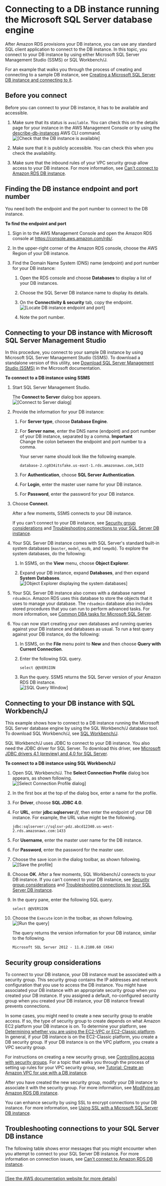 # Connecting to a DB instance running the Microsoft SQL Server database engine<a name="USER_ConnectToMicrosoftSQLServerInstance"></a>

After Amazon RDS provisions your DB instance, you can use any standard SQL client application to connect to the DB instance\. In this topic, you connect to your DB instance by using either Microsoft SQL Server Management Studio \(SSMS\) or SQL Workbench/J\.

For an example that walks you through the process of creating and connecting to a sample DB instance, see [Creating a Microsoft SQL Server DB instance and connecting to it](CHAP_GettingStarted.CreatingConnecting.SQLServer.md)\. 

## Before you connect<a name="sqlserver-before-connect"></a>

Before you can connect to your DB instance, it has to be available and accessible\.

1. Make sure that its status is `available`\. You can check this on the details page for your instance in the AWS Management Console or by using the [describe\-db\-instances](https://docs.aws.amazon.com/cli/latest/reference/rds/describe-db-instances.html) AWS CLI command\.  
![\[Check that the DB instance is available\]](http://docs.aws.amazon.com/AmazonRDS/latest/UserGuide/images/sqlserver-available.png)

1. Make sure that it is publicly accessible\. You can check this when you check the availability\.

1. Make sure that the inbound rules of your VPC security group allow access to your DB instance\. For more information, see [Can't connect to Amazon RDS DB instance](CHAP_Troubleshooting.md#CHAP_Troubleshooting.Connecting)\.

## Finding the DB instance endpoint and port number<a name="sqlserver-endpoint"></a>

You need both the endpoint and the port number to connect to the DB instance\.

**To find the endpoint and port**

1. Sign in to the AWS Management Console and open the Amazon RDS console at [https://console\.aws\.amazon\.com/rds/](https://console.aws.amazon.com/rds/)\.

1. In the upper\-right corner of the Amazon RDS console, choose the AWS Region of your DB instance\.

1. Find the Domain Name System \(DNS\) name \(endpoint\) and port number for your DB instance:

   1. Open the RDS console and choose **Databases** to display a list of your DB instances\.

   1. Choose the SQL Server DB instance name to display its details\.

   1. On the **Connectivity & security** tab, copy the endpoint\.  
![\[Locate DB instance endpoint and port\]](http://docs.aws.amazon.com/AmazonRDS/latest/UserGuide/images/SQL-Connect-Endpoint.png)

   1. Note the port number\.

## Connecting to your DB instance with Microsoft SQL Server Management Studio<a name="USER_ConnectToMicrosoftSQLServerInstance.SSMS"></a>

In this procedure, you connect to your sample DB instance by using Microsoft SQL Server Management Studio \(SSMS\)\. To download a standalone version of this utility, see [Download SQL Server Management Studio \(SSMS\)](https://docs.microsoft.com/en-us/sql/ssms/download-sql-server-management-studio-ssms) in the Microsoft documentation\.

**To connect to a DB instance using SSMS**

1. Start SQL Server Management Studio\.

   The **Connect to Server** dialog box appears\.  
![\[Connect to Server dialog\]](http://docs.aws.amazon.com/AmazonRDS/latest/UserGuide/images/RDSMSFTSQLConnect01.png)

1. Provide the information for your DB instance:

   1. For **Server type**, choose **Database Engine**\. 

   1. For **Server name**, enter the DNS name \(endpoint\) and port number of your DB instance, separated by a comma\. 
**Important**  
Change the colon between the endpoint and port number to a comma\. 

      Your server name should look like the following example\.

      ```
      database-2.cg034itsfake.us-east-1.rds.amazonaws.com,1433
      ```

   1. For **Authentication**, choose **SQL Server Authentication**\. 

   1. For **Login**, enter the master user name for your DB instance\. 

   1. For **Password**, enter the password for your DB instance\. 

1. Choose **Connect**\. 

   After a few moments, SSMS connects to your DB instance\.

   If you can't connect to your DB instance, see [Security group considerations](#USER_ConnectToMicrosoftSQLServerInstance.Security) and [Troubleshooting connections to your SQL Server DB instance](#USER_ConnectToMicrosoftSQLServerInstance.Troubleshooting)\. 

1. Your SQL Server DB instance comes with SQL Server's standard built\-in system databases \(`master`, `model`, `msdb`, and `tempdb`\)\. To explore the system databases, do the following:

   1. In SSMS, on the **View** menu, choose **Object Explorer**\.

   1. Expand your DB instance, expand **Databases**, and then expand **System Databases**\.  
![\[Object Explorer displaying the system databases\]](http://docs.aws.amazon.com/AmazonRDS/latest/UserGuide/images/SQL-SSMS-SystemDBs.png)

1. Your SQL Server DB instance also comes with a database named `rdsadmin`\. Amazon RDS uses this database to store the objects that it uses to manage your database\. The `rdsadmin` database also includes stored procedures that you can run to perform advanced tasks\. For more information, see [Common DBA tasks for Microsoft SQL Server](Appendix.SQLServer.CommonDBATasks.md)\.

1. You can now start creating your own databases and running queries against your DB instance and databases as usual\. To run a test query against your DB instance, do the following:

   1. In SSMS, on the **File** menu point to **New** and then choose **Query with Current Connection**\.

   1. Enter the following SQL query\.

      ```
      select @@VERSION
      ```

   1. Run the query\. SSMS returns the SQL Server version of your Amazon RDS DB instance\.  
![\[SQL Query Window\]](http://docs.aws.amazon.com/AmazonRDS/latest/UserGuide/images/SQL-Connect-Query.png)

## Connecting to your DB instance with SQL Workbench/J<a name="USER_ConnectToMicrosoftSQLServerInstance.JDBC"></a>

This example shows how to connect to a DB instance running the Microsoft SQL Server database engine by using the SQL Workbench/J database tool\. To download SQL Workbench/J, see [SQL Workbench/J](http://www.sql-workbench.net/)\. 

SQL Workbench/J uses JDBC to connect to your DB instance\. You also need the JDBC driver for SQL Server\. To download this driver, see [Microsoft JDBC drivers 4\.1 \(preview\) and 4\.0 for SQL Server](http://www.microsoft.com/en-us/download/details.aspx?id=11774)\. 

**To connect to a DB instance using SQL Workbench/J**

1. Open SQL Workbench/J\. The **Select Connection Profile** dialog box appears, as shown following\.  
![\[Select Connection Profile dialog\]](http://docs.aws.amazon.com/AmazonRDS/latest/UserGuide/images/workbench_profile.png)

1. In the first box at the top of the dialog box, enter a name for the profile\. 

1. For **Driver**, choose **SQL JDBC 4\.0**\. 

1. For **URL**, enter **jdbc:sqlserver://**, then enter the endpoint of your DB instance\. For example, the URL value might be the following\.

   ```
   jdbc:sqlserver://sqlsvr-pdz.abcd12340.us-west-2.rds.amazonaws.com:1433
   ```

1. For **Username**, enter the master user name for the DB instance\. 

1. For **Password**, enter the password for the master user\. 

1. Choose the save icon in the dialog toolbar, as shown following\.  
![\[Save the profile\]](http://docs.aws.amazon.com/AmazonRDS/latest/UserGuide/images/save_example.png)

1. Choose **OK**\. After a few moments, SQL Workbench/J connects to your DB instance\. If you can't connect to your DB instance, see [Security group considerations](#USER_ConnectToMicrosoftSQLServerInstance.Security) and [Troubleshooting connections to your SQL Server DB instance](#USER_ConnectToMicrosoftSQLServerInstance.Troubleshooting)\. 

1. In the query pane, enter the following SQL query\.

   ```
   select @@VERSION
   ```

1. Choose the `Execute` icon in the toolbar, as shown following\.  
![\[Run the query\]](http://docs.aws.amazon.com/AmazonRDS/latest/UserGuide/images/execute_example.png)

   The query returns the version information for your DB instance, similar to the following\.

   ```
   Microsoft SQL Server 2012 - 11.0.2100.60 (X64)
   ```

## Security group considerations<a name="USER_ConnectToMicrosoftSQLServerInstance.Security"></a>

To connect to your DB instance, your DB instance must be associated with a security group\. This security group contains the IP addresses and network configuration that you use to access the DB instance\. You might have associated your DB instance with an appropriate security group when you created your DB instance\. If you assigned a default, no\-configured security group when you created your DB instance, your DB instance firewall prevents connections\.

In some cases, you might need to create a new security group to enable access\. If so, the type of security group to create depends on what Amazon EC2 platform your DB instance is on\. To determine your platform, see [Determining whether you are using the EC2\-VPC or EC2\-Classic platform](USER_VPC.FindDefaultVPC.md)\. In general, if your DB instance is on the EC2\-Classic platform, you create a DB security group\. If your DB instance is on the VPC platform, you create a VPC security group\.

For instructions on creating a new security group, see [Controlling access with security groups](Overview.RDSSecurityGroups.md)\. For a topic that walks you through the process of setting up rules for your VPC security group, see [Tutorial: Create an Amazon VPC for use with a DB instance](CHAP_Tutorials.WebServerDB.CreateVPC.md)\.

After you have created the new security group, modify your DB instance to associate it with the security group\. For more information, see [Modifying an Amazon RDS DB instance](Overview.DBInstance.Modifying.md)\. 

You can enhance security by using SSL to encrypt connections to your DB instance\. For more information, see [Using SSL with a Microsoft SQL Server DB instance](SQLServer.Concepts.General.SSL.Using.md)\. 

## Troubleshooting connections to your SQL Server DB instance<a name="USER_ConnectToMicrosoftSQLServerInstance.Troubleshooting"></a>

The following table shows error messages that you might encounter when you attempt to connect to your SQL Server DB instance\. For more information on connection issues, see [Can't connect to Amazon RDS DB instance](CHAP_Troubleshooting.md#CHAP_Troubleshooting.Connecting)\.


****  
<a name="rds-sql-server-connection-troubleshooting-guidance"></a>[\[See the AWS documentation website for more details\]](http://docs.aws.amazon.com/AmazonRDS/latest/UserGuide/USER_ConnectToMicrosoftSQLServerInstance.html)